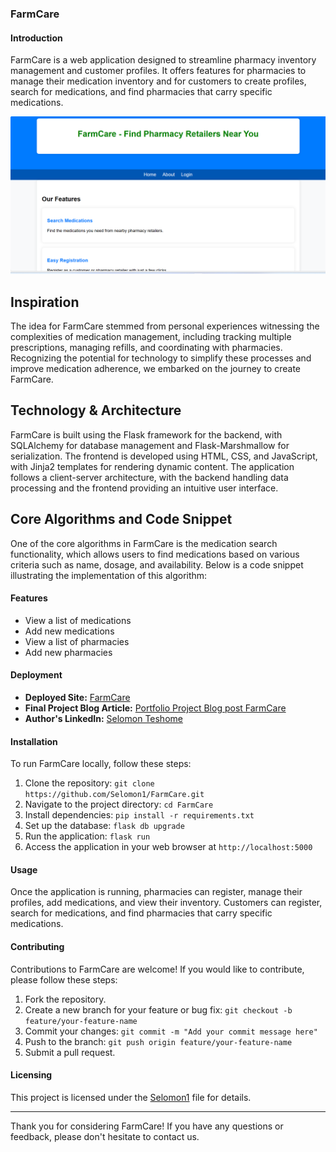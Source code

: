 ### FarmCare
#### Introduction
FarmCare is a web application designed to streamline pharmacy inventory management and customer profiles. It offers features for pharmacies to manage their medication inventory and for customers to create profiles, search for medications, and find pharmacies that carry specific medications.

![Screenshot](Screenshot.png)

## Inspiration
The idea for FarmCare stemmed from personal experiences witnessing the complexities of medication management, including tracking multiple prescriptions, managing refills, and coordinating with pharmacies. Recognizing the potential for technology to simplify these processes and improve medication adherence, we embarked on the journey to create FarmCare.

## Technology & Architecture
FarmCare is built using the Flask framework for the backend, with SQLAlchemy for database management and Flask-Marshmallow for serialization. The frontend is developed using HTML, CSS, and JavaScript, with Jinja2 templates for rendering dynamic content. The application follows a client-server architecture, with the backend handling data processing and the frontend providing an intuitive user interface.

## Core Algorithms and Code Snippet
One of the core algorithms in FarmCare is the medication search functionality, which allows users to find medications based on various criteria such as name, dosage, and availability. Below is a code snippet illustrating the implementation of this algorithm:

#### Features

- View a list of medications
- Add new medications
- View a list of pharmacies
- Add new pharmacies

#### Deployment
- **Deployed Site:** [FarmCare](https://selo.pythonanywhere.com/)
- **Final Project Blog Article:** [Portfolio Project Blog post FarmCare](https://medium.com/@Selomon1/d1d324c38668)
- **Author's LinkedIn:** [Selomon Teshome](https://www.linkedin.com/in/selomon-teshome-14957218b)

#### Installation
To run FarmCare locally, follow these steps:
1. Clone the repository: `git clone https://github.com/Selomon1/FarmCare.git`
2. Navigate to the project directory: `cd FarmCare`
3. Install dependencies: `pip install -r requirements.txt`
4. Set up the database: `flask db upgrade`
5. Run the application: `flask run`
6. Access the application in your web browser at `http://localhost:5000`

#### Usage
Once the application is running, pharmacies can register, manage their profiles, add medications, and view their inventory. Customers can register, search for medications, and find pharmacies that carry specific medications.

#### Contributing
Contributions to FarmCare are welcome! If you would like to contribute, please follow these steps:
1. Fork the repository.
2. Create a new branch for your feature or bug fix: `git checkout -b feature/your-feature-name`
3. Commit your changes: `git commit -m "Add your commit message here"`
4. Push to the branch: `git push origin feature/your-feature-name`
5. Submit a pull request.


#### Licensing
This project is licensed under the [Selomon1](LICENSE) file for details.

---

Thank you for considering FarmCare! If you have any questions or feedback, please don't hesitate to contact us.
